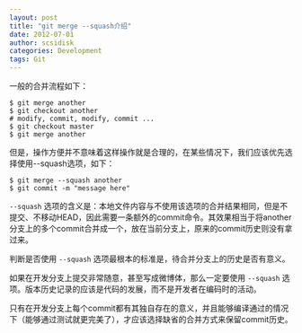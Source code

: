 ```yaml
---
layout: post
title: "git merge --squash介绍"
date: 2012-07-01
author: scsidisk
categories: Development
tags: Git
---
```


一般的合并流程如下：

```
$ git merge another
$ git checkout another
# modify, commit, modify, commit ...
$ git checkout master
$ git merge another
```

但是，操作方便并不意味着这样操作就是合理的，在某些情况下，我们应该优先选择使用--squash选项，如下：

```
$ git merge --squash another
$ git commit -m "message here"
```

`--squash` 选项的含义是：本地文件内容与不使用该选项的合并结果相同，但是不提交、不移动HEAD，因此需要一条额外的commit命令。其效果相当于将another分支上的多个commit合并成一个，放在当前分支上，原来的commit历史则没有拿过来。

判断是否使用 `--squash` 选项最根本的标准是，待合并分支上的历史是否有意义。

如果在开发分支上提交非常随意，甚至写成微博体，那么一定要使用 `--squash` 选项。版本历史记录的应该是代码的发展，而不是开发者在编码时的活动。

只有在开发分支上每个commit都有其独自存在的意义，并且能够编译通过的情况下（能够通过测试就更完美了），才应该选择缺省的合并方式来保留commit历史。